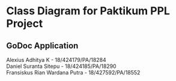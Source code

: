 # Class Diagram for Paktikum PPL Project

## GoDoc Application

Alexius Adhitya K - 18/424179/PA/18284 \
Daniel Suranta Sitepu - 18/424185/PA/18290 \
Fransiskus Rian Wardana Putra - 18/427592/PA/18552
